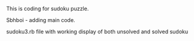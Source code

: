 This is coding for sudoku puzzle.

Sbhboi - adding main code.

sudoku3.rb file with working display of both unsolved and solved sudoku

